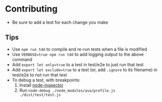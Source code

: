 # Contributing

- Be sure to add a test for each change you make

## Tips

- Use `npm run tdd` to compile and re-run tests when a file is modified
- Use `VERBOSE=true npm run tdd` to add logging output to the above command
- Add `export let only=true` to a test in test/e2e to just run that test
- Add `export let exclude=true` to a test (or, add `.ignore` to its filename) in test/e2e to not run that test
- To debug a test, with breakpoints:
  1. Install [node-inspector](https://www.npmjs.com/package/node-inspector)
  2. Run `node-debug ./node_modules/ava/profile.js ./dist/test/test.js`
